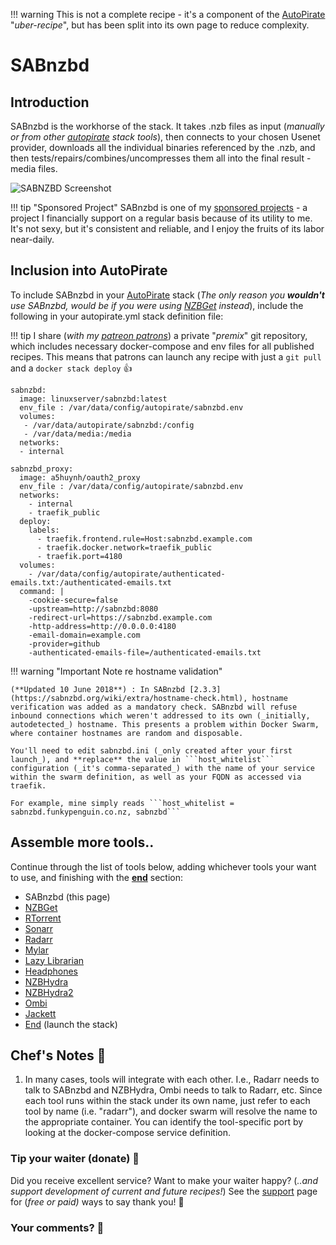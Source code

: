 !!! warning
    This is not a complete recipe - it's a component of the [AutoPirate](/recipies/autopirate/) "_uber-recipe_", but has been split into its own page to reduce complexity.

# SABnzbd

## Introduction

SABnzbd is the workhorse of the stack. It takes .nzb files as input (_manually or from other [autopirate](/recipies/autopirate/) stack tools_), then connects to your chosen Usenet provider, downloads all the individual binaries referenced by the .nzb, and then tests/repairs/combines/uncompresses them all into the final result - media files.

![SABNZBD Screenshot](../../images/sabnzbd.png)

!!! tip "Sponsored Project"
    SABnzbd is one of my [sponsored projects](/sponsored-projects/) - a project I financially support on a regular basis because of its utility to me. It's not sexy, but it's consistent and reliable, and I enjoy the fruits of its labor near-daily.

## Inclusion into AutoPirate

To include SABnzbd in your [AutoPirate](/recipies/autopirate/) stack
(_The only reason you **wouldn't** use SABnzbd, would be if you were using [NZBGet](/recipies/autopirate/nzbget.md) instead_), include the following in your autopirate.yml stack definition file:

!!! tip
        I share (_with my [patreon patrons](https://www.patreon.com/funkypenguin)_) a private "_premix_" git repository, which includes necessary docker-compose and env files for all published recipes. This means that patrons can launch any recipe with just a ```git pull``` and a ```docker stack deploy``` 👍

````
sabnzbd:
  image: linuxserver/sabnzbd:latest
  env_file : /var/data/config/autopirate/sabnzbd.env  
  volumes:
   - /var/data/autopirate/sabnzbd:/config
   - /var/data/media:/media
  networks:
  - internal

sabnzbd_proxy:
  image: a5huynh/oauth2_proxy
  env_file : /var/data/config/autopirate/sabnzbd.env
  networks:
    - internal
    - traefik_public
  deploy:
    labels:
      - traefik.frontend.rule=Host:sabnzbd.example.com
      - traefik.docker.network=traefik_public
      - traefik.port=4180
  volumes:
    - /var/data/config/autopirate/authenticated-emails.txt:/authenticated-emails.txt
  command: |
    -cookie-secure=false
    -upstream=http://sabnzbd:8080
    -redirect-url=https://sabnzbd.example.com
    -http-address=http://0.0.0.0:4180
    -email-domain=example.com
    -provider=github
    -authenticated-emails-file=/authenticated-emails.txt
````

!!! warning "Important Note re hostname validation"

    (**Updated 10 June 2018**) : In SABnzbd [2.3.3](https://sabnzbd.org/wiki/extra/hostname-check.html), hostname verification was added as a mandatory check. SABnzbd will refuse inbound connections which weren't addressed to its own (_initially, autodetected_) hostname. This presents a problem within Docker Swarm, where container hostnames are random and disposable.

    You'll need to edit sabnzbd.ini (_only created after your first launch_), and **replace** the value in ```host_whitelist``` configuration (_it's comma-separated_) with the name of your service within the swarm definition, as well as your FQDN as accessed via traefik.

    For example, mine simply reads ```host_whitelist = sabnzbd.funkypenguin.co.nz, sabnzbd```

## Assemble more tools..

Continue through the list of tools below, adding whichever tools your want to use, and finishing with the **[end](/recipies/autopirate/end/)** section:

* SABnzbd (this page)
* [NZBGet](/recipies/autopirate/nzbget.md)
* [RTorrent](/recipies/autopirate/rtorrent/)
* [Sonarr](/recipies/autopirate/sonarr/)
* [Radarr](/recipies/autopirate/radarr/)
* [Mylar](/recipies/autopirate/mylar/)
* [Lazy Librarian](/recipies/autopirate/lazylibrarian/)
* [Headphones](/recipies/autopirate/headphones/)
* [NZBHydra](/recipies/autopirate/nzbhydra/)
* [NZBHydra2](/recipies/autopirate/nzbhydra2/)
* [Ombi](/recipies/autopirate/ombi/)
* [Jackett](/recipies/autopirate/jackett/)
* [End](/recipies/autopirate/end/) (launch the stack)


## Chef's Notes 📓

1. In many cases, tools will integrate with each other. I.e., Radarr needs to talk to SABnzbd and NZBHydra, Ombi needs to talk to Radarr, etc. Since each tool runs within the stack under its own name, just refer to each tool by name (i.e. "radarr"), and docker swarm will resolve the name to the appropriate container. You can identify the tool-specific port by looking at the docker-compose service definition.

### Tip your waiter (donate) 👏

Did you receive excellent service? Want to make your waiter happy? (_..and support development of current and future recipes!_) See the [support](/support/) page for (_free or paid)_ ways to say thank you! 👏

### Your comments? 💬

